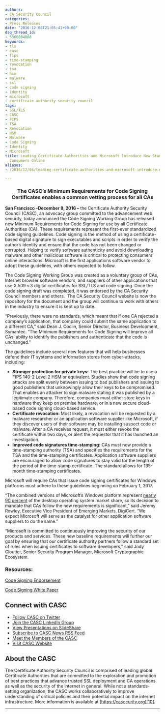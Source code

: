 ```yaml
---
authors:
- CA Security Council
categories:
- Press Releases
date: "2016-12-08T21:05:41+00:00"
dsq_thread_id:
- 5366004868
keywords:
- tls
- casc
- fips
- time-stamping
- revocation
- tsa
- hsm
- malware
- ssl
- code signing
- identity
- microsoft
- certificate authority security council
tags:
- SSL/TLS
- CASC
- FIPS
- TSA
- Revocation
- HSM
- Malware
- Code Signing
- Identity
- Microsoft
title: Leading Certificate Authorities and Microsoft Introduce New Standards to Protect
  Consumers Online
aliases:
- /2016/12/08/leading-certificate-authorities-and-microsoft-introduce-new-standards-to-protect-consumers-online/

---
```

<h3 style="text-align: center; margin-bottom: 1em;">
  The CASC’s Minimum Requirements for Code Signing Certificates enables a common vetting process for all CAs
</h3>

**San Francisco –December 8, 2016 –** the Certificate Authority Security Council (CASC), an advocacy group committed to the advancement web security, today announced the Code Signing Working Group has released new Minimum Requirements for Code Signing for use by all Certificate Authorities (CA). These requirements represent the first-ever standardized code signing guidelines. Code signing is the method of using a certificate-based digital signature to sign executables and scripts in order to verify the author’s identity and ensure that the code has not been changed or corrupted. Helping to verify software authenticity and avoid downloading malware and other malicious software is critical to protecting consumers’ online interactions. Microsoft is the first applications software vendor to adopt these guidelines, with others expected to follow.

The Code Signing Working Group was created as a voluntary group of CAs, Internet browser software vendors, and suppliers of other applications that use X.509 v.3 digital certificates for SSL/TLS and code signing. Once the code signing draft was completed, it was endorsed by the CA Security Council members and others.  The CA Security Council website is now the repository for the document and the group will continue to work with others in the industry to ensure it is kept up to date.

“Previously, there were no standards, which meant that if one CA rejected a company’s application, that company could submit the same application to a different CA,” said Dean J. Coclin, Senior Director, Business Development, Symantec. “The Minimum Requirements for Code Signing will improve all CAs’ ability to identify the publishers and authenticate that the code is unchanged.”

The guidelines include several new features that will help businesses defend their IT systems and information stores from cyber-attacks, including:

  * **Stronger protection for private keys:** The best practice will be to use a FIPS 140-2 Level 2 HSM or equivalent. Studies show that code signing attacks are split evenly between issuing to bad publishers and issuing to good publishers that unknowingly allow their keys to be compromised. That enables an attacker to sign malware stating it was published by a legitimate company. Therefore, companies must either store keys in hardware they keep on premise hardware, or in a new secure cloud-based code signing cloud-based service.
  * **Certificate revocation:** Most likely, a revocation will be requested by a malware researcher or an application software supplier like Microsoft, if they discover users of their software may be installing suspect code or malware. After a CA receives request, it must either revoke the certificate within two days, or alert the requestor that it has launched an investigation.
  * **Improved code signatures time-stamping:** CAs must now provide a time-stamping authority (TSA) and specifies the requirements for the TSA and the time-stamping certificates. Application software suppliers are encouraged to allow code signatures to stay valid for the length of the period of the time-stamp certificate. The standard allows for 135-month time-stamping certificates.

Microsoft will require CAs that issue code signing certificates for Windows platforms must adhere to these guidelines beginning on February 1, 2017.

“The combined versions of Microsoft’s Windows platform represent [nearly 90 percent][1] of the desktop operating system market share, so its decision to mandate that CAs follow the new requirements is significant,” said Jeremy Rowley, Executive Vice President of Emerging Markets, DigiCert. “We expect Microsoft will serve as the catalyst for other application software suppliers to do the same.”

“Microsoft is committed to continuously improving the security of our products and services. These new baseline requirements will further our goal by ensuring that our certificate authority partners follow a standard set of rules when issuing certificates to software developers,” said Jody Cloutier, Senior Security Program Manager, Microsoft Cryptographic Ecosystem.

###  Resources:

[Code Signing Endorsement][2]

[Code Signing White Paper][3]

## Connect with CASC

  * [Follow CASC on Twitter][4]
  * [Join the CASC LinkedIn Group][5]
  * [View Presentations on SlideShare][6]
  * [Subscribe to CASC News RSS Feed][7]
  * [Meet the Members of the CASC][8]
  * [Visit CASC Website][9]

## About the CASC

The Certificate Authority Security Council is comprised of leading global Certificate Authorities that are committed to the exploration and promotion of best practices that advance trusted SSL deployment and CA operations as well as the security of the internet in general. While not a standards-setting organization, the CASC works collaboratively to improve understanding of critical policies and their potential impact on the internet infrastructure. More information is available at [https://casecurity.org][10].

---

 [1]: https://www.netmarketshare.com/operating-system-market-share.aspx?qprid=10&qpcustomd=0
 [2]: /uploads/2016/12/Code-Signing-Endorsement.pdf
 [3]: /uploads/2016/12/CASC-Code-Signing.pdf
 [4]: http://bit.ly/X3x9XB
 [5]: http://linkd.in/VSTWdR
 [6]: http://slidesha.re/Ye2dFf
 [7]: http://bit.ly/XE3xRS
 [8]: http://bit.ly/YXYhcP
 [9]: http://bit.ly/VQCIZc
 [10]: https://casecurity.org/
